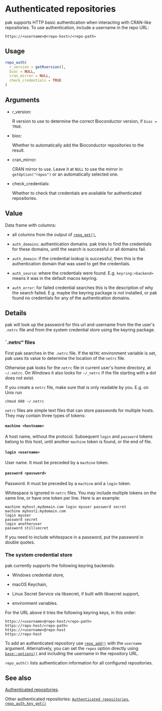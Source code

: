 # Authenticated repositories

pak supports HTTP basic authentication when interacting with CRAN-like
repositories. To use authentication, include a username in the repo URL:

    https://<username>@<repo-host>/<repo-path>

## Usage

``` r
repo_auth(
  r_version = getRversion(),
  bioc = NULL,
  cran_mirror = NULL,
  check_credentials = TRUE
)
```

## Arguments

- r_version:

  R version to use to determine the correct Bioconductor version, if
  `bioc = TRUE`.

- bioc:

  Whether to automatically add the Bioconductor repositories to the
  result.

- cran_mirror:

  CRAN mirror to use. Leave it at `NULL` to use the mirror in
  `getOption("repos")` or an automatically selected one.

- check_credentials:

  Whether to check that credentials are available for authenticated
  repositories.

## Value

Data frame with columns:

- all columns from the output of
  [`repo_get()`](https://pak.r-lib.org/dev/reference/repo_get.md),

- `auth_domains`: authentication domains. pak tries to find the
  credentials for these domains, until the search is successful or all
  domains fail.

- `auth_domain`: if the credential lookup is successful, then this is
  the authentication domain that was used to get the credentials.

- `auth_source`: where the credentials were found. E.g.
  `keyring:<backend>` means it was in the default macos keyring.

- `auth_error`: for failed credential searches this is the description
  of why the search failed. E.g. maybe the keyring package is not
  installed, or pak found no credentials for any of the authentication
  domains.

## Details

pak will look up the password for this url and username from the the
user's `.netrc` file and from the system credential store using the
keyring package.

### \`.netrc“ files

First pak searches in the `.netrc` file. If the `NETRC` environment
variable is set, pak uses its value to determine the location of the
`netrc` file.

Otherwise pak looks for the `netrc` file in current user's home
directory, at `~/.netrc`. On Windows it also looks for `~/_netrc` if the
file starting with a dot does not exist.

If you create a `netrc` file, make sure that is only readable by you.
E.g. on Unix run

    chmod 600 ~/.netrc

`netrc` files are simple text files that can store passwords for
multiple hosts. They may contain three types of tokens:

#### `machine <hostname>`

A host name, without the protocol. Subsequent `login` and `password`
tokens belong to this host, until another `machine` token is found, or
the end of file.

#### `login <username>`

User name. It must be preceded by a `machine` token.

#### `password <password>`

Password. It must be preceded by a `machine` and a `login` token.

Whitespace is ignored in `netrc` files. You may include multiple tokens
on the same line, or have one token per line. Here is an example:

    machine myhost.mydomain.com login myuser password secret
    machine myhost2.mydomain.com
    login myuser
    password secret
    login anotheruser
    password stillsecret

If you need to include whitespace in a password, put the password in
double quotes.

### The system credential store

pak currently supports the following keyring backends:

- Windows credential store,

- macOS Keychain,

- Linux Secret Service via libsecret, if built with libsecret support,

- environment variables.

For the URL above it tries the following keyring keys, in this order:

    https://<username>@repo-host/<repo-path>
    https://repo-host/<repo-path>
    https://<username>@repo-host
    https://repo-host

To add an authenticated repository use
[`repo_add()`](https://pak.r-lib.org/dev/reference/repo_add.md) with the
`username` argument. Alternatively, you can set the `repos` option
directly using [`base::options()`](https://rdrr.io/r/base/options.html)
and including the username in the repository URL.

`repo_auth()` lists authentication information for all configured
repositories.

## See also

[Authenticated
repositories](https://pak.r-lib.org/dev/reference/repo-auth.md).

Other authenticated repositories:
[`Authenticated repositories`](https://pak.r-lib.org/dev/reference/repo-auth.md),
[`repo_auth_key_get()`](https://pak.r-lib.org/dev/reference/repo_auth_key_get.md)
